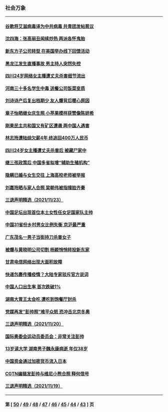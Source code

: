 ### 社会万象
---
#### [谷歌将艾滋病毒译为中共病毒 共青团发帖惹议](../../pages/ncid282/n13402099.md) 
#### [沈四海：张高丽丑闻续炒热 两派各怀鬼胎](../../pages/ncid282/n13401756.md) 
#### [新东方子公司转型 在美国举办线下回馈活动](../../pages/ncid282/n13400070.md) 
#### [黑龙江发生直播事故 男主持人突然失控](../../pages/ncid282/n13399874.md) 
#### [四川24岁网络女主播遭丈夫杀害细节流出](../../pages/ncid282/n13399713.md) 
#### [河南三十多名学生中毒 送餐公司饭菜变质](../../pages/ncid282/n13399428.md) 
#### [刘诗诗产后复出档期少 友人爆背后暖心原因](../../pages/ncid282/n13399067.md) 
#### [章子怡晒继女庆生照 小苹果模样获赞像陈妍希](../../pages/ncid282/n13398691.md) 
#### [刚果民主共和国又有矿区遭袭 两中国人遇害](../../pages/ncid282/n13398636.md) 
#### [林志玲遭陆综欠薪4年 终追回400万人民币](../../pages/ncid282/n13396343.md) 
#### [四川24岁女主播遭丈夫杀害后 被藏尸家中](../../pages/ncid282/n13396872.md) 
#### [继三孩政策后 中国多省拟增“辅助生殖机构”](../../pages/ncid282/n13395564.md) 
#### [隐瞒已婚与女生交往 上海高校老师被举报](../../pages/ncid282/n13394756.md) 
#### [刘嘉玲晒与家人合照 梁朝伟被指撞脸齐秦](../../pages/ncid282/n13394282.md) 
#### [三退声明精选（2021/11/23）](../../pages/ncid282/n13394363.md) 
#### [中国足坛出现首位本土女性任女足国家队主帅](../../pages/ncid282/n13392044.md) 
#### [中国31省份乡村男女比例失衡 京沪最严重](../../pages/ncid282/n13393333.md) 
#### [广东茂名一男子当街持刀杀害女子](../../pages/ncid282/n13390902.md) 
#### [被爆与黄晓明公司切割 杨颖悄悄转投新东家](../../pages/ncid282/n13389659.md) 
#### [甘肃电信网络出现大面积故障](../../pages/ncid282/n13389922.md) 
#### [快递包裹传播疫情？大陆专家驳斥官方说词](../../pages/ncid282/n13389141.md) 
#### [中国人口出生率 首次跌破1%](../../pages/ncid282/n13389182.md) 
#### [湖南大胃王太会吃 遭吃到饱餐厅封杀](../../pages/ncid282/n13388685.md) 
#### [党媒再发“彭帅照”难平众怒 恐冲击北京冬奥](../../pages/ncid282/n13386820.md) 
#### [三退声明精选（2021/11/20）](../../pages/ncid282/n13388597.md) 
#### [国际奥委会运动员委员会：非常关注彭帅](../../pages/ncid282/n13388226.md) 
#### [13岁读大学 湖南男子魏永康病逝 年仅38岁](../../pages/ncid282/n13387951.md) 
#### [中国资金通过加密货币流入日本](../../pages/ncid282/n13387426.md) 
#### [CGTN编辑发彭帅与维尼小熊合照 释何信号](../../pages/ncid282/n13387061.md) 
#### [三退声明精选（2021/11/19）](../../pages/ncid282/n13387240.md) 

---
#### 第 [ [50](./50.md) / [49](./49.md) / [48](./48.md) / [47](./47.md) / [46](./46.md) / [45](./45.md) / [44](./44.md) / [43](./43.md) ] 页

